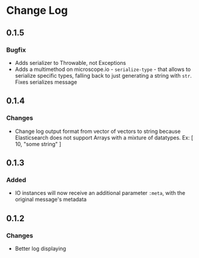 # Change Log

## 0.1.5
### Bugfix
* Adds serializer to Throwable, not Exceptions
* Adds a multimethod on microscope.io - `serialize-type` - that allows to serialize
  specific types, falling back to just generating a string with `str`. Fixes
  serializes message

## 0.1.4
### Changes
* Change log output format from vector of vectors to string because Elasticsearch
does not support Arrays with a mixture of datatypes. Ex: [ 10, "some string" ]

## 0.1.3
### Added
* IO instances will now receive an additional parameter `:meta`, with the original
message's metadata

## 0.1.2
### Changes
* Better log displaying
